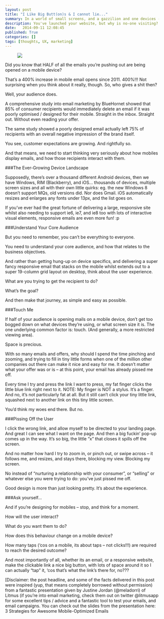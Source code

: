 ```yaml
---
layout: post
title: "I Like Big Butt(on)s & I cannot lie..."
summary: In a world of small screens, and a gazzilion and one devices - we need to think about how we design the smallest of elements
description: You've launched your website, but why is no-one visiting? 
date:   2014-09-11 12:08:45
published: True
categories: []
tags: [thoughts, UX, marketing]
---
```


<figure class="feat-img">
	<img src="{{ site.baseurl }}/assets/dist/images/fat-fingers1.jpg" class="full" />
</figure>

<p class="p-intro">Did you know that HALF of all the emails you’re pushing out are being opened on a mobile device?</p>

That’s a 400% increase in mobile email opens since 2011. 400%!!! Not surprising when you think about it really, though. So, who gives a shit then?

Well, your audience does. 

A comprehensive study into email marketing by BlueHornet showed that 85% of consumer recipients would immediately delete an email if it was poorly optimised / designed for their mobile. Straight in the inbox. Straight out. Without even reading your offer. 

The same study showed a poorly designed email actually left 75% of recipients with  an overall negative impression of the brand itself. 

You see, customer expectations are growing. And rightfully so. 

And that means, we need to start thinking very seriously about how mobiles display emails, and how those recipients interact with them. 

###The Ever-Growing Device Landscape

Supposedly, there’s over a thousand different Android devices, then we have Windows, RIM (Blackberry), and iOS… thousands of devices, multiple screen sizes and all with their own little quirks: eg. the new Windows 8 doesn’t support MQs, old versions did. Nor does Gmail. iOS automatically resizes and enlarges any fonts under 13px, and the list goes on. 

If you’ve ever had the great fortune of delivering a large, responsive site whilst also needing to support ie6, ie7, and ie8 too with lots of interactive visual elements, responsive emails are even more fun! :p

###Understand Your Core Audience

But you need to remember, you can’t be everything to everyone. 

You need to understand your core audience, and how that relates to the business objectives. 

And rather than getting hung-up on device specifics, and delivering a super fancy responsive email that stacks on the mobile whilst extends out to a super 19-column grid layout on desktop, think about the user experience. 

What are you trying to get the recipient to do? 

What’s the goal? 

And then make that journey, as simple and easy as possible.

###Touch Me

If half of your audience is opening mails on a mobile device, don’t get too bogged down on what devices they’re using, or what screen size it is. The one underlying common factor is: touch. (And generally, a more  restricted viewing area). 

Space is precious.

With so many emails and offers, why should I spend the time pinching and zooming, and trying to fill in tiny little forms when one of the million other companies out there can make it nice and easy for me. It doesn’t matter what your offer was or is – at this point, your email has already pissed me off.

Every time I try and press the link I want to press, my fat finger clicks the little blue link right next to it. NOTE: My finger is NOT a stylus. It’s a finger. And no, it’s not particularly fat at all. But it still can’t click your tiny little link, squashed next to another link on this tiny little screen.  

You’d think my woes end there. But no. 

###Pissing Off the User

I click the wrong link, and allow myself to be directed to your landing page. And great I can see what I want on the page. And then a big fuckin’ pop-up comes up in the way. It’s so big, the little “x” that closes it spills off the screen. 

And no matter how hard I try to zoom in, or pinch out, or swipe across – it follows me, and resizes, and stays there, blocking my view. Blocking my screen.

No instead of “nurturing a relationship with your consumer”, or “selling” or whatever else you were trying to do: you’ve just pissed me off.

Good design is more than just looking pretty. It’s about the experience. 

###Ask yourself...

And if you’re designing for mobiles – stop, and think for a moment.

How will the user interact?

What do you want them to do?

How does this behaviour change on a mobile device?

How many taps (‘cos on a mobile, its about taps – not clicks!!!) are required to reach the desired outcome?

And most importantly of all, whether its an email, or a responsive website, make the clickable link a nice big button, with lots of space around it so I can actually “tap” it, ‘cos that’s what the link’s there for, no???

[Disclaimer: the post headline, and some of the facts delivered in this post were inspired (yup, that means completely borrowed without permission) from a fantastic presentation given by Justine Jordan (@meladorri) of Litmus (if you’re into email marketing, check them out on twitter @litmusapp for some excellent tips / advice and a fantastic tool to test your emails, and email campaigns. You can check out the slides from the presentation here: 3 Strategies for Awesome Mobile-Optimized Emails